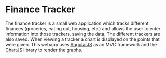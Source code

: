 Finance Tracker
===============

The finance tracker is a small web application which tracks different finances (groceries, eating out, housing, etc.) and allows the user to enter information into those trackers, saving the data. The different trackers are also saved. When viewing a tracker a chart is displayed on the points that were given.
This webapp uses [AngularJS](http://angularjs.org/) as an MVC framework and the [ChartJS](http://chartjs.devexpress.com/) library to render the graphs.
